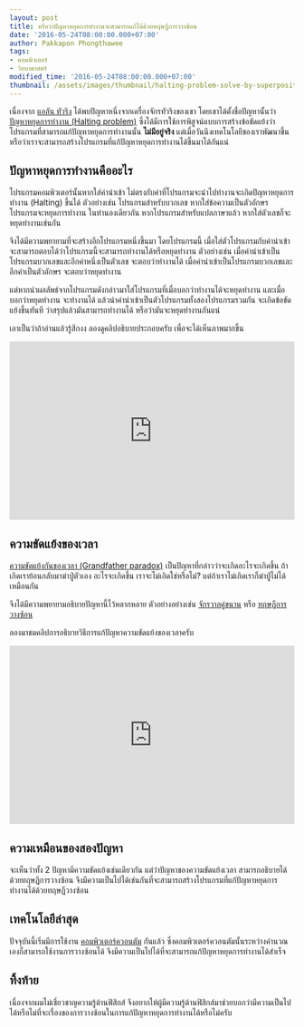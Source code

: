 ```yaml
---
layout: post
title: หรือว่าปัญหาหยุดการทำงานจะสามารถแก้ได้ด้วยทฤษฏีการวางซ้อน
date: '2016-05-24T08:00:00.000+07:00'
author: Pakkapon Phongthawee
tags:
- คอมพิวเตอร์
- วิทยาศาสตร์
modified_time: '2016-05-24T08:00:00.000+07:00'
thumbnail: /assets/images/thumbnail/halting-problem-solve-by-superposition.jpg
---
```

เนื่องจาก [แอลัน ทัวริง](https://th.wikipedia.org/wiki/แอลัน_ทัวริง) ได้พบปัญหาหนึ่งจากเครื่องจักรทัวริงของเขา โดยเขาได้ตั้งชื่อปัญหานั้นว่า [ปัญหาหยุดการทำงาน (Halting problem)](https://th.wikipedia.org/wiki/ปัญหาการยุติการทำงาน) ซึ่งได้มีการใช้การพิสูจน์แบบการสร้างข้อขัดแย้งว่าโปรแกรมที่สามารถแก้ปัญหาหยุดการทำงานนั้น **ไม่มีอยู่จริง** แต่เมื่อวันนึงเทคโนโลยีของเราพัฒนาขึ้น หรือว่าเราจะสามารถสร้างโปรแกรมที่แก้ปัญหาหยุดการทำงานได้ขึ้นมาได้กันแน่

## ปัญหาหยุดการทำงานคืออะไร

โปรแกรมคอมพิวเตอร์นั้นหากใส่ค่านำเข้า ไม่ตรงกับค่าที่โปรแกรมจะนำไปทำงานจะเกิดปัญหาหยุดการทำงาน (Halting) ขึ้นได้ ตัวอย่างเช่น โปรแกรมสำหรับบวกเลข หากใส่ข้อความเป็นตัวอักษร โปรแกรมจะหยุดการทำงาน ในทำนองเดียวกัน หากโปรแกรมสำหรับแปลภาษาแล้ว หากใส่ตัวเลขก็จะหยุดทำงานเช่นกัน

จึงได้มีความพยายามที่จะสร้างอีกโปรแกรมหนึ่งขึ้นมา โดยโปรแกรมนี้ เมื่อใส่ตัวโปรแกรมกับค่านำเข้า จะสามารถตอบได้ว่าโปรแกรมนี้จะสามารถทำงานได้หรือหยุดทำงาน ตัวอย่างเช่น เมื่อค่านำเข้าเป็นโปรแกรมบวกเลขและอีกค่าหนึ่งเป็นตัวเลข จะตอบว่าทำงานได้ เมื่อค่านำเข้าเป็นโปรแกรมบวกเลขและอีกค่าเป็นตัวอักษร จะตอบว่าหยุดทำงาน

แต่หากนำผลลัพธ์จากโปรแกรมดังกล่าวมาใส่โปรแกรมที่เมื่อบอกว่าทำงานได้จะหยุดทำงาน และเมื่อบอกว่าหยุดทำงาน จะทำงานได้ แล้วนำค่านำเข้าเป็นตัวโปรแกรมทั้งสองโปรแกรมรวมกัน จะเกิดข้อขัดแย้งขึ้นทันที ว่าสรุปแล้วมันสามารถทำงานได้ หรือว่ามันจะหยุดทำงานกันแน่

เอาเป็นว่าถ้าอ่านแล้วรู้สึกงง ลองดูคลิปอธิบายประกอบครับ เพื่อจะได้เห็นภาพมากขึ้น

<div class="center"><iframe width="560" height="315" src="https://www.youtube.com/embed/92WHN-pAFCs" frameborder="0" allowfullscreen style="max-width:100%;"></iframe></div>

## ความขัดแย้งของเวลา

[ความขัดแย้งกันของเวลา (Grandfather paradox)](https://en.wikipedia.org/wiki/Grandfather_paradox) เป็นปัญหาที่กล่าวว่าจะเกิดอะไรจะเกิดขึ้น ถ้าเกิดเราย้อนกลับมาฆ่าปู่ตัวเอง อะไรจะเกิดขึ้น เราจะไม่เกิดใช่หรือไม่? แต่ถ้าเราไม่เกิดเราก็ฆ่าปู่ไม่ได้เหมือนกัน

จึงได้มีความพยายามอธิบายปัญหานี้ไว้หลากหลาย ตัวอย่างอย่างเช่น [จักรวาลคู่ขนาน](https://en.wikipedia.org/wiki/Many-worlds_interpretation) หรือ [ทฤษฏีการวางซ้อน](https://en.wikipedia.org/wiki/Superposition_principle)

ลองมาชมคลิปการอธิบายวิธีการแก้ปัญหาความขัดแย้งของเวลาครับ

<div class="center"><iframe width="560" height="315" src="https://www.youtube.com/embed/XayNKY944lY" frameborder="0" allowfullscreen style="max-width:100%;"></iframe></div>

## ความเหมือนของสองปัญหา

จะเห็นว่าทั้ง 2 ปัญหามีความขัดแย้งเช่นเดียวกัน แต่ว่าปัญหาของความขัดแย้งเวลา สามารถอธิบายได้ด้วยทฤษฏีการวางซ้อน จึงมีความเป็นไปได้เช่นกันที่จะสามารถสร้างโปรแกรมที่แก้ปัญหาหยุดการทำงานได้ด้วยทฤษฏีวางซ้อน

## เทคโนโลยีล่าสุด

ปัจจุบันนี้เริ่มมีการใช้งาน [คอมพิวเตอร์ควอนตัม](https://en.wikipedia.org/wiki/Quantum_computing) กันแล้ว ซึ่งคอมพิวเตอร์ควอนตัมนั้นระหว่างคำนวณเองก็สามารถใช้งานการวางซ้อนได้ จึงมีความเป็นไปได้ที่จะสามารถแก้ปัญหาหยุดการทำงานได้สำเร็จ

## ทิ้งท้าย

เนื่องจากผมไม่เชี่ยวชาญความรู้ด้านฟิสิกส์ จึงอยากให้ผู้มีความรู้ด้านฟิสิกส์มาช่วยบอกว่ามีความเป็นไปได้หรือไม่ที่จะเรื่องของการวางซ้อนในการแก้ปัญหาหยุดการทำงานได้หรือไม่ครับ
